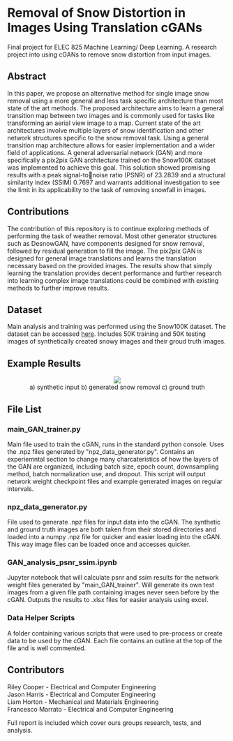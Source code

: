 # Removal of Snow Distortion in Images Using Translation cGANs
Final project for ELEC 825 Machine Learning/ Deep Learning. A research project into using cGANs to remove snow distortion from input images. 
## Abstract
In this paper, we propose an alternative method for single image snow removal
using a more general and less task specific architecture than most state of the art
methods. The proposed architecture aims to learn a general transition map between
two images and is commonly used for tasks like transforming an aerial view image
to a map. Current state of the art architectures involve multiple layers of snow
identification and other network structures specific to the snow removal task. Using
a general transition map architecture allows for easier implementation and a wider
field of applications. A general adversarial network (GAN) and more specifically a
pix2pix GAN architecture trained on the Snow100K dataset was implemented to
achieve this goal. This solution showed promising results with a peak signal-tonoise ratio (PSNR) of 23.2839 and a structural similarity index (SSIM) 0.7697 and
warrants additional investigation to see the limit in its applicability to the task of
removing snowfall in images.

## Contributions

The contribution of this repository is to continue exploring methods of performing the task of weather
removal. Most other generator structures such as DesnowGAN, have components designed for snow removal, followed by residual
generation to fill the image. The pix2pix GAN is designed for general image translations and learns
the translation necessary based on the provided images. The results show that simply learning the
translation provides decent performance and further research into learning complex image translations
could be combined with existing methods to further improve results.

## Dataset
Main analysis and training was performed using the Snow100K dataset. The dataset can be accessed [here](https://sites.google.com/view/yunfuliu/desnownet).
Includes 50K training and 50K testing images of synthetically created snowy images and their groud truth images.

## Example Results
<p align="center">
  <img src="https://i.imgur.com/LJwGb4A.png" />
 </br>
 a) synthetic input b) generated snow removal c) ground truth
</p>
 

## File List
### main_GAN_trainer.py
Main file used to train the cGAN, runs in the standard python console. Uses the .npz files generated by "npz_data_generator.py". Contains an experiemntal section to change many charcateristics of how the layers of the GAN are organized, including batch size, epoch count, downsampling method, batch normalization use, and dropout. This script will output network weight checkpoint files and example generated images on regular intervals.
### npz_data_generator.py
File used to generate .npz files for input data into the cGAN. The synthetic and ground truth images are both taken from their stored directories and loaded into a numpy .npz file for quicker and easier loading into the cGAN. This way image files can be loaded once and accesses quicker.
### GAN_analysis_psnr_ssim.ipynb
Jupyter notebook that will calculate psnr and ssim results for the network weight files generated by "main_GAN_trainer". Will generate its own test images from a given file path containing images never seen before by the cGAN. Outputs the results to .xlsx files for easier analysis using excel.
### Data Helper Scripts
A folder containing various scripts that were used to pre-process or create data to be used by the cGAN. Each file contains an outline at the top of the file and is well commented.

## Contributors
Riley Cooper - Electrical and Computer Engineering  
Jason Harris - Electrical and Computer Engineering  
Liam Horton - Mechanical and Materials Engineering  
Francesco Marrato - Electrical and Computer Engineering

Full report is included which cover ours groups research, tests, and analysis.
